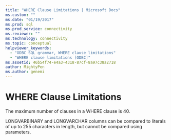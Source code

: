 ```yaml
---
title: "WHERE Clause Limitations | Microsoft Docs"
ms.custom: ""
ms.date: "01/19/2017"
ms.prod: sql
ms.prod_service: connectivity
ms.reviewer: ""
ms.technology: connectivity
ms.topic: conceptual
helpviewer_keywords: 
  - "ODBC SQL grammar, WHERE clause limitations"
  - "WHERE clause limitations [ODBC]"
ms.assetid: 46b54f74-e4a3-4318-87cf-8a97c38a2718
author: MightyPen
ms.author: genemi
---
```

# WHERE Clause Limitations
The maximum number of clauses in a WHERE clause is 40.  
  
 LONGVARBINARY and LONGVARCHAR columns can be compared to literals of up to 255 characters in length, but cannot be compared using parameters.
